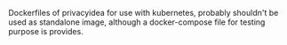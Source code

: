 Dockerfiles of privacyidea for use with kubernetes, probably shouldn't be used as standalone image, although a docker-compose file for testing purpose is provides.